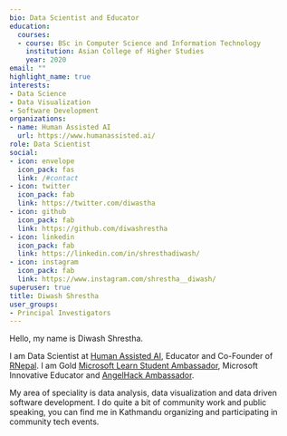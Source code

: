 ```yaml
---
bio: Data Scientist and Educator
education:
  courses:
  - course: BSc in Computer Science and Information Technology
    institution: Asian College of Higher Studies
    year: 2020
email: ""
highlight_name: true
interests:
- Data Science
- Data Visualization
- Software Development
organizations:
- name: Human Assisted AI
  url: https://www.humanassisted.ai/
role: Data Scientist
social:
- icon: envelope
  icon_pack: fas
  link: /#contact
- icon: twitter
  icon_pack: fab
  link: https://twitter.com/diwastha
- icon: github
  icon_pack: fab
  link: https://github.com/diwashrestha
- icon: linkedin
  icon_pack: fab
  link: https://linkedin.com/in/shresthadiwash/
- icon: instagram
  icon_pack: fab
  link: https://www.instagram.com/shrestha__diwash/
superuser: true
title: Diwash Shrestha
user_groups:
- Principal Investigators
---
```


Hello, my name is Diwash Shrestha.

I am Data Scientist at [Human Assisted AI](https://www.humanassisted.ai/), Educator and Co-Founder of [RNepal](https://www.facebook.com/RUGNepal). I am Gold [Microsoft Learn Student Ambassador](https://studentambassadors.microsoft.com/), Microsoft Innovative Educator and [ AngelHack Ambassador](https://angelhack.com/ambassadors/).


 
My area of speciality is data analysis, data visualization and data driven software development. I do quite a bit of community work and public speaking, you can find me in Kathmandu organizing and participating in community tech events.

